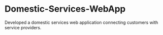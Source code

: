 # Domestic-Services-WebApp
Developed a domestic services web application connecting customers with service providers.
